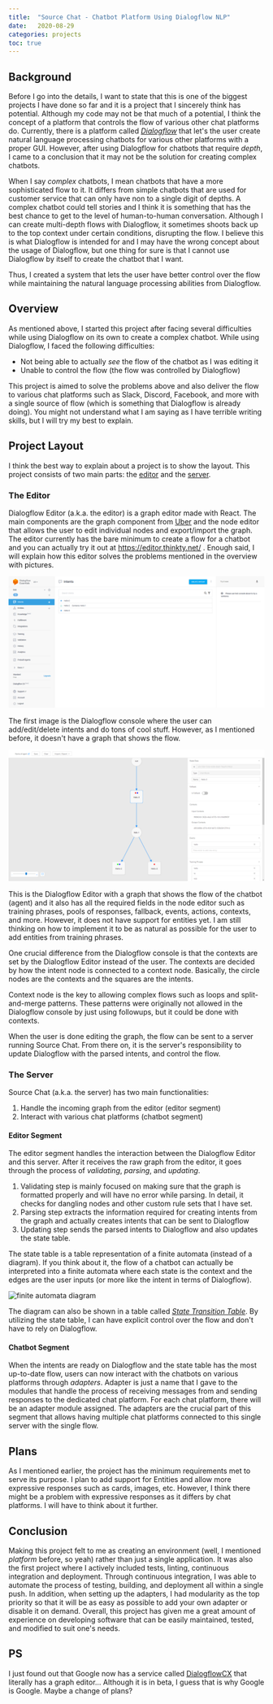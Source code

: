 ```yaml
---
title:  "Source Chat - Chatbot Platform Using Dialogflow NLP"
date:   2020-08-29
categories: projects
toc: true
---
```


## Background

Before I go into the details, I want to state that this is one of the biggest projects I have done so far and it is a project that I sincerely think has potential.
Although my code may not be that much of a potential, I think the concept of a platform that controls the flow of various other chat platforms do.
Currently, there is a platform called [*Dialogflow*](https://cloud.google.com/dialogflow) that let's the user create natural language processing chatbots for various other platforms with a proper GUI.
However, after using Dialogflow for chatbots that require *depth*, I came to a conclusion that it may not be the solution for creating complex chatbots.

When I say *complex* chatbots, I mean chatbots that have a more sophisticated flow to it.
It differs from simple chatbots that are used for customer service that can only have non to a single digit of depths.
A complex chatbot could tell stories and I think it is something that has the best chance to get to the level of human-to-human conversation.
Although I can create multi-depth flows with Dialogflow, it sometimes shoots back up to the top context under certain conditions, disrupting the flow.
I believe this is what Dialogflow is intended for and I may have the wrong concept about the usage of Dialogflow, but one thing for sure is that I cannot use Dialogflow by itself to create the chatbot that I want.

Thus, I created a system that lets the user have better control over the flow while maintaining the natural language processing abilities from Dialogflow.

## Overview

As mentioned above, I started this project after facing several difficulties while using Dialogflow on its own to create a complex chatbot.
While using Dialogflow, I faced the following difficulties:
- Not being able to actually *see* the flow of the chatbot as I was editing it
- Unable to control the flow (the flow was controlled by Dialogflow)

This project is aimed to solve the problems above and also deliver the flow to various chat platforms such as Slack, Discord, Facebook, and more with a single source of flow (which is something that Dialogflow is already doing).
You might not understand what I am saying as I have terrible writing skills, but I will try my best to explain.

## Project Layout

I think the best way to explain about a project is to show the layout.
This project consists of two main parts: the [editor](https://github.com/thinkty/dialogflow-editor) and the [server](https://github.com/thinkty/source-chat). 

### The Editor

Dialogflow Editor (a.k.a. the editor) is a graph editor made with React.
The main components are the graph component from [Uber](https://github.com/uber/react-digraph) and the node editor that allows the user to edit individual nodes and export/import the graph.
The editor currently has the bare minimum to create a flow for a chatbot and you can actually try it out at https://editor.thinkty.net/ .
Enough said, I will explain how this editor solves the problems mentioned in the overview with pictures.

![Dialogflow Console](/assets/images/2020-08-29-dialogflow-editor-1.png)

The first image is the Dialogflow console where the user can add/edit/delete intents and do tons of cool stuff.
However, as I mentioned before, it doesn't have a graph that shows the flow.

![Dialogflow Editor](/assets/images/2020-08-29-dialogflow-editor-2.png)

This is the Dialogflow Editor with a graph that shows the flow of the chatbot (agent) and it also has all the required fields in the node editor such as training phrases, pools of responses, fallback, events, actions, contexts, and more.
However, it does not have support for entities yet.
I am still thinking on how to implement it to be as natural as possible for the user to add entities from training phrases.

One crucial difference from the Dialogflow console is that the contexts are set by the Dialogflow Editor instead of the user.
The contexts are decided by how the intent node is connected to a context node.
Basically, the circle nodes are the contexts and the squares are the intents.

Context node is the key to allowing complex flows such as loops and split-and-merge patterns.
These patterns were originally not allowed in the Dialogflow console by just using followups, but it could be done with contexts.

When the user is done editing the graph, the flow can be sent to a server running Source Chat.
From there on, it is the server's responsibility to update Dialogflow with the parsed intents, and control the flow.

### The Server

Source Chat (a.k.a. the server) has two main functionalities:
1. Handle the incoming graph from the editor (editor segment)
2. Interact with various chat platforms (chatbot segment)

#### Editor Segment

The editor segment handles the interaction between the Dialogflow Editor and this server.
After it receives the raw graph from the editor, it goes through the process of *validating*, *parsing*, and *updating*.
1. Validating step is mainly focused on making sure that the graph is formatted properly and will have no error while parsing.
In detail, it checks for dangling nodes and other custom rule sets that I have set.
2. Parsing step extracts the information required for creating intents from the graph and actually creates intents that can be sent to Dialogflow
3. Updating step sends the parsed intents to Dialogflow and also updates the state table.

The state table is a table representation of a finite automata (instead of a diagram).
If you think about it, the flow of a chatbot can actually be interpreted into a finite automata where each state is the context and the edges are the user inputs (or more like the intent in terms of Dialogflow).

![finite automata diagram](https://upload.wikimedia.org/wikipedia/commons/thumb/9/94/DFA_example_multiplies_of_3.svg/250px-DFA_example_multiplies_of_3.svg.png)

The diagram can also be shown in a table called [*State Transition Table*](https://en.wikipedia.org/wiki/State_transition_table).
By utilizing the state table, I can have explicit control over the flow and don't have to rely on Dialogflow.

#### Chatbot Segment

When the intents are ready on Dialogflow and the state table has the most up-to-date flow, users can now interact with the chatbots on various platforms through *adapters*.
Adapter is just a name that I gave to the modules that handle the process of receiving messages from and sending responses to the dedicated chat platform.
For each chat platform, there will be an adapter module assigned.
The adapters are the crucial part of this segment that allows having multiple chat platforms connected to this single server with the single flow.

## Plans

As I mentioned earlier, the project has the minimum requirements met to serve its purpose.
I plan to add support for Entities and allow more expressive responses such as cards, images, etc.
However, I think there might be a problem with expressive responses as it differs by chat platforms.
I will have to think about it further.

## Conclusion

Making this project felt to me as creating an environment (well, I mentioned *platform* before, so yeah) rather than just a single application.
It was also the first project where I actively included tests, linting, continuous integration and deployment.
Through continuous integration, I was able to automate the process of testing, building, and deployment all within a single push.
In addition, when setting up the adapters, I had modularity as the top priority so that it will be as easy as possible to add your own adapter or disable it on demand.
Overall, this project has given me a great amount of experience on developing software that can be easily maintained, tested, and modified to suit one's needs.

## PS

I just found out that Google now has a service called [DialogflowCX](https://cloud.google.com/dialogflow/cx/docs) that literally has a graph editor...
Although it is in beta, I guess that is why Google is Google.
Maybe a change of plans?
